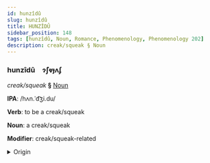 ```yaml
---
id: hunzîdû
slug: hunzîdû
title: HUNZÎDÛ
sidebar_position: 148
tags: [hunzîdû, Noun, Romance, Phenomenology, Phenomenology 202]
description: creak/squeak § Noun
---
```


### hunzîdû&emsp;<span kind="abugida">ɂ̃ʃⱴɟʌʄ</span>

*creak/squeak* **§** [Noun](../../tags/Noun)

**IPA**: /hʌn.ˈd͡ʒi.du/

**Verb**: to be a creak/squeak

**Noun**: a creak/squeak

**Modifier**: creak/squeak-related

<details>
    <summary>Origin</summary>
    Portuguese, Brazilian rangido [hɐ̃ˈʒi.du]<br/>
    <em>Romance Language Family</em>
</details>